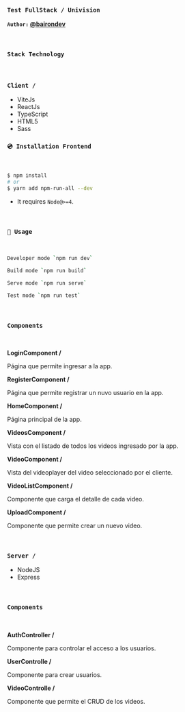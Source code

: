 ### `Test FullStack / Univision`
__`Author:` [@bairondev](https://github.com/bairondev/)__

<br/>

### `Stack Technology`
<br/>

### `Client /`

- ViteJs
- ReactJs
- TypeScript
- HTML5
- Sass


### `💿 Installation Frontend`
<br/>

```bash
$ npm install 
# or
$ yarn add npm-run-all --dev
```

- It requires `Node@>=4`.

<br/>

### `📖 Usage`
<br/>

```bash
Developer mode `npm run dev` 
```

```bash
Build mode `npm run build` 
```

```bash
Serve mode `npm run serve` 
```

```bash
Test mode `npm run test` 
```

<br/>

### `Components`
<br/>

__LoginComponent /__

Página que permite ingresar a la app.

__RegisterComponent /__

Página que permite registrar un nuvo usuario en la app.

__HomeComponent /__

Página principal de la app.

__VideosComponent /__

Vista con el listado de todos los videos ingresado por la app.

__VideoComponent /__

Vista del videoplayer del video seleccionado por el cliente.

__VideoListComponent /__

Componente que carga el detalle de cada video.

__UploadComponent /__

Componente que permite crear un nuevo video.


<br/>

### `Server /`

- NodeJS
- Express

<br/>

### `Components`
<br/>

__AuthController /__

Componente para controlar el acceso a los usuarios.

__UserControlle /__

Componente para crear usuarios.

__VideoControlle /__

Componente que permite el CRUD de los videos.





